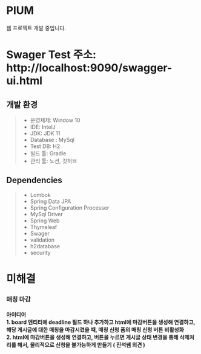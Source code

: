 
# PIUM

웹 프로젝트 개발 중입니다.

# Swager Test 주소: http://localhost:9090/swagger-ui.html

## 개발 환경
>- 운영체제: Window 10
>- IDE: IntelJ
>- JDK: JDK 11
>- Database : MySql
>- Test DB: H2
>- 빌드 툴: Gradle
>- 관리 툴: 노션, 깃허브

## Dependencies
>- Lombok
>- Spring Data JPA
>- Spring Configuration Processer
>- MySql Driver
>- Spring Web
>- Thymeleaf
>- Swager
>- validation
>- h2database
>- security


# 미해결
### 매칭 마감
#### 아이디어<br>1. board 엔티티에 deadline 필드 하나 추가하고 html에 마감버튼을 생성해 연결하고, 해당 게시글에 대한 매칭을 마감시켰을 때, 매칭 신청 폼의 매칭 신청 버튼 비활성화<br>2. html에 마감버튼을 생성해 연결하고, 버튼을 누르면 게시글 상태 변경을 통해 삭제처리를 해서, 물리적으로 신청을 불가능하게 만들기 ( 진석쌤 의견 )



